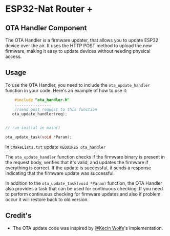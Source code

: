# ESP32-Nat Router +

## OTA Handler Component

The OTA Handler is a firmware updater, that allows you to update  ESP32 device over the air. It uses the HTTP POST method to upload the new firmware, making it easy to update devices without needing physical access.

## Usage

To use the OTA Handler, you need to include the `ota_update_handler` function in your code. Here's an example of how to use it:

```c
    #include "ota_handler.h"
    ................
    //send post request to this function
   ota_update_handler(req); 


// run initial in main()

ota_update_task(void *Param); 
```

In `CMakeLists.txt` update `REQUIRES ota_handler`  

The `ota_update_handler` function checks if the firmware binary is present in the request body, verifies that it's valid, and updates the firmware if everything is correct. If the update is successful, it sends a response indicating that the firmware update was successful.

In addition to the `ota_update_task(void *Param)` function, the OTA Handler also provides a task that can be used for continuous checking. If you need to perform continuous checking for firmware updates and also if problem occur it will restore back to old version.

## Credit's

- The OTA update code was inspired by [@Kecin Wolfe](https://gitlab.com/kevinwolfe/esp32_template)'s implementation. 
